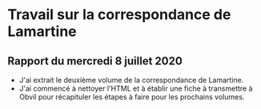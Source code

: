 # Travail sur la correspondance de Lamartine

## Rapport du mercredi 8 juillet 2020

- J'ai extrait le deuxième volume de la correspondance de Lamartine.
- J'ai commencé à nettoyer l'HTML et à établir une fiche à transmettre à Obvil pour récapituler les étapes à faire pour les prochains volumes.